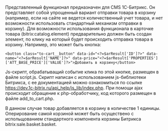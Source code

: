 Представленный функционал предназначен для CMS 1С-Битрикс. Он представляет собой упрощенный вариант отправки товара в корзину (например, если на сайте не ведется количественный учет товара, и нет возможности использовать стандартный механизм отправки в корзину). Для возможности использования функционала в карточке товара (bitrix:catalog.element) предварительно должен быть создан элемент, по клику на который будет происходить отправка товара в корзину. Например, это может быть кнопка:

`<button class="to-cart__button" data-id="<?=$arResult['ID']?>" data-name="<?=$arResult['NAME']?>" data-price="<?=$arResult['PROPERTIES']['ATT_BASE_PRICE']['VALUE']?>">Добавить в корзину</button>`

Js-скрипт, обрабатыващий событие клика по этой кнопке, размещен в файле script.js. Скрипт написан с использованием js-библиотеки Битрикса, с ее документацией можно ознакомиться по ссылке https://dev.1c-bitrix.ru/api_help/js_lib/index.php. При помощи ajax происходит обращение к php-обработчику, код которого размещен в файле add_to_cart.php.

В данном случае товар добавляется в корзину в количестве 1 единицы. Оперирование самой корзиной может быть осуществено с испольщованием стандартного компонента корзины Битрикса bitrix:sale.basket.basket.
